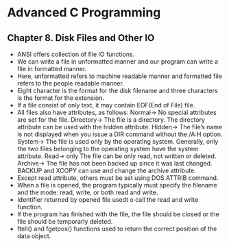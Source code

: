 # Advanced C Programming
## Chapter 8. Disk Files and Other IO

* ANSI offers collection of file IO functions.
* We can write a file in unformatted manner and our program can write a file in formatted manner.
* Here, unformatted refers to machine readable manner and formatted file refers to the people readable manner.
* Eight character is the format for the disk filename and three characters is the format for the extension.
* If a file consist of only text, it may contain EOF(End of File) file.
* All files also have attributes, as follows:
        Normal-> No special attributes are set for the file.
        Directory-> The file is a directory. The directory attribute can be used with the hidden attribute.
        Hidden-> The file’s name is not displayed when you issue a DIR command without the /A:H option.
        System-> The file is used only by the operating system. Generally, only the two files belonging to the operating system have the system attribute.
        Read-> only The file can be only read, not written or deleted.
        Archive-> The file has not been backed up since it was last changed. BACKUP and XCOPY can use and change the archive attribute.
* Except read attribute, others must be set using DOS ATTRIB command. 
* When a file is opened, the program typically must specify the filename and the mode: read, write, or both read and write.
* Identifier returned by opened file usedt o call the read and write function.
* If the program has finished with the file, the file should be closed or the file should be temporarly deleted.
* ftell() and fgetpos() functions used to return the correct position of the data object.






